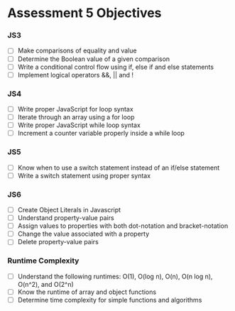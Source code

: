 # Assessment 5 Objectives

### JS3
- [ ] Make comparisons of equality and value
- [ ] Determine the Boolean value of a given comparison
- [ ] Write a conditional control flow using if, else if and else statements
- [ ] Implement logical operators &&, || and !

### JS4
- [ ] Write proper JavaScript for loop syntax
- [ ] Iterate through an array using a for loop
- [ ] Write proper JavaScript while loop syntax
- [ ] Increment a counter variable properly inside a while loop

### JS5
- [ ] Know when to use a switch statement instead of an if/else statement
- [ ] Write a switch statement using proper syntax

### JS6
- [ ] Create Object Literals in Javascript
- [ ] Understand property-value pairs
- [ ] Assign values to properties with both dot-notation and bracket-notation
- [ ] Change the value associated with a property
- [ ] Delete property-value pairs

### Runtime Complexity
- [ ] Understand the following runtimes: O(1), O(log n), O(n), O(n log n), O(n^2), and O(2^n)
- [ ] Know the runtime of array and object functions
- [ ] Determine time complexity for simple functions and algorithms

